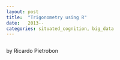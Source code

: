 ```yaml
---
layout: post
title:  "Trigonometry using R"
date:   2013--
categories: situated_cognition, big_data
---
```


![]()

<title>{{ page.title }}</title>


by Ricardo Pietrobon

